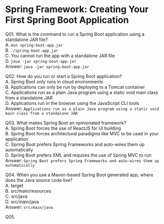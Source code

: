 Spring Framework: Creating Your First Spring Boot Application  
=============================================================  

Q01. What is the command to run a Spring Boot application using a standalone JAR file?  
A. `mvn spring-boot-app.jar`  
B. `./spring-boot-app.jar`  
C. You cannot run the app with a standalone JAR file  
D. `java -jar spring-boot-app.jar`  
Answer: `java -jar spring-boot-app.jar`  

Q02. How do you run or start a Spring Boot application?  
A. Spring Boot only runs in cloud environments  
B. Applications can only be run by deploying to a Tomcat container  
C. Applications run as a plain Java program using a static void main class from a standalone JAR  
D. Applications run in the browser using the JavaScript CLI tools  
Answer: `Applications run as a plain Java program using a static void main class from a standalone JAR`  

Q03. What makes Spring Boot an opinionated framework?  
A. Spring Boot forces the use of ReactJS for UI building  
B. Spring Boot forces architectural paradigms like MVC to be used in your application  
C. Spring Boot prefers Spring Frameworks and auto-wires them up automatically  
D. Spring Boot prefers XML and requires the use of Spring MVC to run  
Answer: `Spring Boot prefers Spring Frameworks and auto-wires them up automatically`  

Q04. When you use a Maven-based Spring Boot generated app, where does the Java source code live?  
A. target  
B. src/main/resources  
C. src/java  
D. src/main/java  
Answer: `src/main/java`  

Q05. 